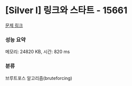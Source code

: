 # [Silver I] 링크와 스타트 - 15661 

[문제 링크](https://www.acmicpc.net/problem/15661) 

### 성능 요약

메모리: 24820 KB, 시간: 820 ms

### 분류

브루트포스 알고리즘(bruteforcing)

